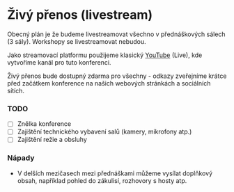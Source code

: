 # Živý přenos (livestream)

Obecný plán je že budeme livestreamovat všechno v přednáškových sálech (3 sály). Workshopy se livestreamovat nebudou.&#x20;

Jako streamovací platformu použijeme klasický [YouTube](https://www.youtube.com/howyoutubeworks/product-features/live/#youtube-live) (Live), kde vytvoříme kanál pro tuto konferenci.

Živý přenos bude dostupný zdarma pro všechny - odkazy zveřejníme krátce před začátkem konference na našich webových stránkách a sociálních sítích.

### TODO

* [ ] Znělka konference
* [ ] Zajištění technického vybavení salů (kamery, mikrofony atp.)
* [ ] Zajištění režie a obsluhy

### Nápady

* V delších mezičasech mezi přednáškami můžeme vysílat doplňkový obsah, například pohled do zákulisí, rozhovory s hosty atp.
